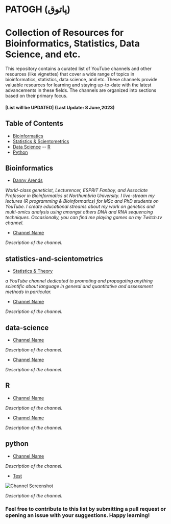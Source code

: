 # PATOGH (پاتوق)
# Collection of Resources for Bioinformatics, Statistics, Data Science, and etc. 

This repository contains a curated list of YouTube channels and other resources (like vignettes) that cover a wide range of topics in bioinformatics, statistics, data science, and etc. These channels provide valuable resources for learning and staying up-to-date with the latest advancements in these fields. The channels are organized into sections based on their primary focus.

#### [List will be UPDATED] (Last Update: 8 June,2023)

## Table of Contents

- [Bioinformatics](#bioinformatics)
- [Statistics & Scientometrics](#statistics-and-scientometrics)
- [Data Science](#data-science)
-- [R](#r)
- [Python](#python)


## Bioinformatics

- [Danny Arends](https://youtube.com/@DannyArends)

_World-class geneticist, Lecturencer, ESPRIT Fanboy, and Associate Professor in Bioinformatics at Northumbria University. I live-stream my lectures (R programming & Bioinformatics) for MSc and PhD students on YouTube. I create educational streams about my work on genetics and multi-omics analysis using amongst others DNA and RNA sequencing techniques. Occasionally, you can find me playing games on my Twitch.tv channel._

- [Channel Name](https://www.youtube.com/channel-link)

_Description of the channel._


## statistics-and-scientometrics

- [Statistics & Theory](https://youtube.com/@VahidAryadoust)

_a YouTube channel dedicated to promoting and propagating anything scientific about language in general and quantitative and assessment methods in particular._

- [Channel Name](https://www.youtube.com/channel-link)

_Description of the channel._


## data-science

- [Channel Name](https://www.youtube.com/channel-link)

_Description of the channel._

- [Channel Name](https://www.youtube.com/channel-link)

_Description of the channel._


## R

- [Channel Name](https://www.youtube.com/channel-link)

_Description of the channel._

- [Channel Name](https://www.youtube.com/channel-link)

_Description of the channel._


## python

- [Channel Name](https://www.youtube.com/channel-link)

_Description of the channel._


- [Test](https://www.youtube.com/channel-link)

![Channel Screenshot](path/to/screenshot.png)

_Description of the channel._


### Feel free to contribute to this list by submitting a pull request or opening an issue with your suggestions. Happy learning!

